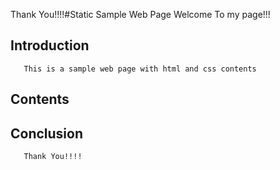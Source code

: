 Thank You!!!!#Static Sample Web Page
   Welcome To my page!!!
## Introduction
       This is a sample web page with html and css contents
## Contents

## Conclusion
       Thank You!!!!